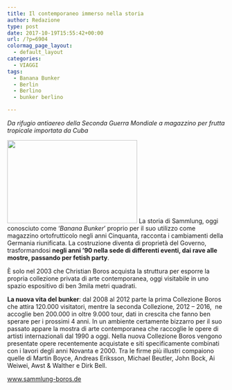 ```yaml
---
title: Il contemporaneo immerso nella storia
author: Redazione
type: post
date: 2017-10-19T15:55:42+00:00
url: /?p=6904
colormag_page_layout:
  - default_layout
categories:
  - VIAGGI
tags:
  - Banana Bunker
  - Berlin
  - Berlino
  - bunker berlino

---
```

_Da rifugio antiaereo della Seconda Guerra Mondiale a magazzino per frutta tropicale importata da Cuba_

<img decoding="async" loading="lazy" class="alignnone size-medium wp-image-6909 alignleft" src="https://progressonline.it/wp-content/uploads/2017/10/sammlung_boros_falk_03_zoom00-300x192.jpg" alt="" width="300" height="192" /> La storia di Sammlung, oggi conosciuto come ‘_Banana Bunker_’ proprio per il suo utilizzo come magazzino ortofrutticolo negli anni Cinquanta, racconta i cambiamenti della Germania riunificata. La costruzione diventa di proprietà del Governo, trasformandosi **negli anni ’90 nella sede di differenti eventi, dai rave alle mostre, passando per fetish party**.

È solo nel 2003 che Christian Boros acquista la struttura per esporre la propria collezione privata di arte contemporanea, oggi visitabile in uno spazio espositivo di ben 3mila metri quadrati.

**La nuova vita del bunker**: dal 2008 al 2012 parte la prima Collezione Boros che attira 120.000 visitatori, mentre la seconda Collezione, 2012 – 2016,  ne accoglie ben 200.000 in oltre 9.000 tour, dati in crescita che fanno ben sperare per i prossimi 4 anni. In un ambiente certamente bizzarro per il suo passato appare la mostra di arte contemporanea che raccoglie le opere di artisti internazionali dal 1990 a oggi. Nella nuova Collezione Boros vengono presentate opere recentemente acquistate e siti specificamente combinati con i lavori degli anni Novanta e 2000. Tra le firme più illustri compaiono quelle di Martin Boyce, Andreas Eriksson, Michael Beutler, John Bock, Ai Weiwei, Awst & Walther e Dirk Bell.

www.sammlung-boros.de